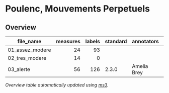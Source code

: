# Poulenc, Mouvements Perpetuels



## Overview
|   file_name   |measures|labels|standard|annotators |reviewers|
|---------------|-------:|-----:|--------|-----------|---------|
|01_assez_modere|      24|    93|        |           |DK       |
|02_tres_modere |      14|     0|        |           |         |
|03_alerte      |      56|   126|2.3.0   |Amelia Brey|HB       |


*Overview table automatically updated using [ms3](https://johentsch.github.io/ms3/).*
